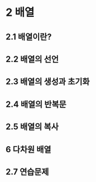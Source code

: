 # 2 배열

## 2.1 배열이란?
## 2.2 배열의 선언
## 2.3 배열의 생성과 초기화
## 2.4 배열의 반복문
## 2.5 배열의 복사
## 6 다차원 배열
## 2.7 연습문제
